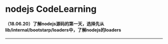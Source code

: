 # nodejs CodeLearning

#### （18.06.20）了解nodejs源码的第一天，选择先从lib/internal/bootstarp/loaders中，了解nodejs的loaders
------
